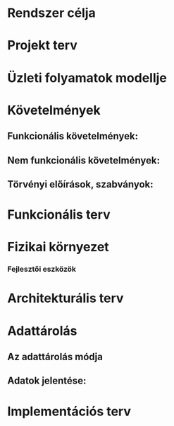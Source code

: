 # Rendszer célja

# Projekt terv

# Üzleti folyamatok modellje

# Követelmények

## Funkcionális követelmények:

## Nem funkcionális követelmények:

## Törvényi előírások, szabványok:

# Funkcionális terv

# Fizikai környezet

### Fejlesztői eszközök

# Architekturális terv

# Adattárolás

## Az adattárolás módja

## Adatok jelentése:

# Implementációs terv
